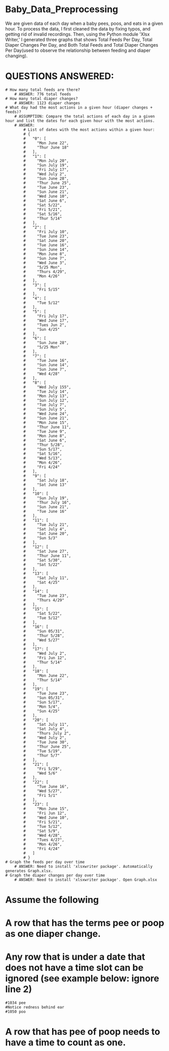 # Baby_Data_Preprocessing
We are given data of each day when a baby pees, poos, and eats in a given hour. To process the data, I first cleaned the data by fixing typos, and getting rid of invalid 
recordings. Then, using the Python module 'Xlsx Writer,' I generated three graphs that shows Total Feeds Per Day, Total Diaper Changes Per Day, and Both Total Feeds and Total Diaper Changes Per Day(used to observe the relationship between feeding and diaper changing).

# QUESTIONS ANSWERED:
    # How many total feeds are there?
        # ANSWER: 776 total feeds
    # How many total diaper changes?
        # ANSWER: 1123 diaper changes
    # What day had the most actions in a given hour (diaper changes + feeds)?
        # ASSUMPTION: Compare the total actions of each day in a given hour and list the dates for each given hour with the most actions.
        # ANSWER:
            # List of dates with the most actions within a given hour:                            
            # {                                         
            #   "0": [                                  
            #     "Mon June 22",                        
            #     "Thur June 18"                        
            #   ],                                      
            #   "1": [                                  
            #     "Mon July 20",                        
            #     "Sun July 19",                        
            #     "Fri July 17",                        
            #     "Wed July 2",                         
            #     "Sun June 28",                        
            #     "Thur June 25",                       
            #     "Tue June 23",                        
            #     "Sun June 21",                        
            #     "Wed June 10",                        
            #     "Sat June 6",                         
            #     "Sat 5/22",                           
            #     "Fri 5/21",                           
            #     "Sat 5/16",                           
            #     "Thur 5/14"                           
            #   ],                                      
            #   "2": [                                  
            #     "Fri July 10",                        
            #     "Tue June 23",                        
            #     "Sat June 20",                        
            #     "Tue June 16",                        
            #     "Sun June 14",                        
            #     "Mon June 8",                         
            #     "Sun June 7",                         
            #     "Wed June 3",                         
            #     "5/25 Mon",                           
            #     "Thurs 4/29",                         
            #     "Mon 4/26"                            
            #   ],                                      
            #   "3": [                                  
            #     "Fri 5/15"                            
            #   ],                                      
            #   "4": [                                  
            #     "Tue 5/12"                            
            #   ],                                      
            #   "5": [                                  
            #     "Fri July 17",                        
            #     "Wed June 17",                        
            #     "Tues Jun 2",                         
            #     "Sun 4/25"                            
            #   ],                                      
            #   "6": [                                  
            #     "Sun June 28",                        
            #     "5/25 Mon"                            
            #   ],                                      
            #   "7": [                                  
            #     "Tue June 16",                        
            #     "Sun June 14",                        
            #     "Sun June 7",                         
            #     "Wed 4/28"                            
            #   ],                                      
            #   "8": [                                  
            #     "Wed July 155",                       
            #     "Tue July 14",                        
            #     "Mon July 13",                        
            #     "Sun July 12",                        
            #     "Tue July 7",                         
            #     "Sun July 5",                         
            #     "Wed June 24",                        
            #     "Sun June 21",                        
            #     "Mon June 15",                        
            #     "Thur June 11",                       
            #     "Tue June 9",                         
            #     "Mon June 8",                         
            #     "Sat June 6",                         
            #     "Thur 5/28",                          
            #     "Sun 5/17",                           
            #     "Sat 5/16",                           
            #     "Wed 5/13",                           
            #     "Mon 4/26",                           
            #     "Fri 4/24"                            
            #   ],                                      
            #   "9": [                                  
            #     "Sat July 18",                        
            #     "Sat June 13"                         
            #   ],                                      
            #   "10": [                                 
            #     "Sun July 19",                        
            #     "Thur July 16",                       
            #     "Sun June 21",                        
            #     "Tue June 16"                         
            #   ],                                      
            #   "11": [                                 
            #     "Tue July 21",                        
            #     "Sat July 4",                         
            #     "Sat June 20",                        
            #     "Sun 5/3"                             
            #   ],                                      
            #   "12": [                                 
            #     "Sat June 27",                        
            #     "Thur June 11",                       
            #     "Sat 5/30",                           
            #     "Sat 5/22"                            
            #   ],                                      
            #   "13": [                                 
            #     "Sat July 11",                        
            #     "Sat 4/25"                            
            #   ],                                      
            #   "14": [                                 
            #     "Tue June 23",                        
            #     "Thurs 4/29"                          
            #   ],                                      
            #   "15": [                                 
            #     "Sat 5/22",                           
            #     "Tue 5/12"                            
            #   ],                                      
            #   "16": [                                 
            #     "Sun 05/31",                          
            #     "Thur 5/28",                          
            #     "Wed 5/27"                            
            #   ],                                      
            #   "17": [                                 
            #     "Wed July 2",                         
            #     "Fri Jun 12",                         
            #     "Thur 5/14"                           
            #   ],                                      
            #   "18": [                                 
            #     "Mon June 22",                        
            #     "Thur 5/14"                           
            #   ],                                      
            #   "19": [                                 
            #     "Tue June 23",                        
            #     "Sun 05/31",                          
            #     "Sun 5/17",                           
            #     "Mon 5/4",                            
            #     "Sun 4/25"                            
            #   ],                                      
            #   "20": [                                 
            #     "Sat July 11",                        
            #     "Sat July 4",                         
            #     "Thurs July 2",                       
            #     "Wed July 2",                         
            #     "Tue June 30",                        
            #     "Thur June 25",                       
            #     "Tue 5/19",                           
            #     "Thur 5/7"                            
            #   ],                                      
            #   "21": [                                 
            #     "Fri 5/29",                           
            #     "Wed 5/6"                             
            #   ],                                      
            #   "22": [                                 
            #     "Tue June 16",                        
            #     "Wed 5/27",                           
            #     "Fri 5/1"                             
            #   ],                                      
            #   "23": [                                 
            #     "Mon June 15",                        
            #     "Fri Jun 12",                         
            #     "Wed June 10",                        
            #     "Fri 5/21",                           
            #     "Tue 5/12",                           
            #     "Sat 5/9",                            
            #     "Wed 4/28",                           
            #     "Tues 4/27",                          
            #     "Mon 4/26",                           
            #     "Fri 4/24"                            
            #   ]                                       
            # }   
    # Graph the feeds per day over time
        # ANSWER: Need to install 'xlsxwriter package'. Automatically generates Graph.xlsx. 
    # Graph the diaper changes per day over time
        # ANSWER: Need to install 'xlsxwriter package'. Open Graph.xlsx 

# Assume the following
# A row that has the terms pee or poop as one diaper change.
# Any row that is under a date that does not have a time slot can be ignored (see example below: ignore line 2)
    #1034 pee
    #Notice redness behind ear
    #1050 poo
# A row that has pee of poop needs to have a time to count as one.
